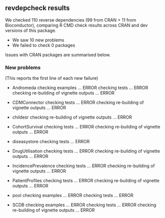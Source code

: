 ## revdepcheck results

We checked 110 reverse dependencies (99 from CRAN + 11 from Bioconductor), comparing R CMD check results across CRAN and dev versions of this package.

 * We saw 10 new problems
 * We failed to check 0 packages

Issues with CRAN packages are summarised below.

### New problems
(This reports the first line of each new failure)

* Andromeda
  checking examples ... ERROR
  checking tests ... ERROR
  checking re-building of vignette outputs ... ERROR

* CDMConnector
  checking tests ... ERROR
  checking re-building of vignette outputs ... ERROR

* childesr
  checking re-building of vignette outputs ... ERROR

* CohortSurvival
  checking tests ... ERROR
  checking re-building of vignette outputs ... ERROR

* diseasystore
  checking tests ... ERROR

* DrugUtilisation
  checking tests ... ERROR
  checking re-building of vignette outputs ... ERROR

* IncidencePrevalence
  checking tests ... ERROR
  checking re-building of vignette outputs ... ERROR

* PatientProfiles
  checking tests ... ERROR
  checking re-building of vignette outputs ... ERROR

* pool
  checking examples ... ERROR
  checking tests ... ERROR

* SCDB
  checking examples ... ERROR
  checking tests ... ERROR
  checking re-building of vignette outputs ... ERROR

